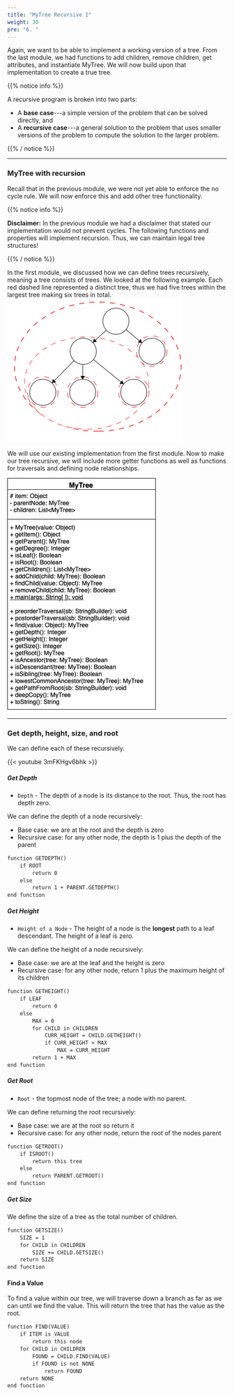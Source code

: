 ```yaml
---
title: "MyTree Recursive I"
weight: 30
pre: "6. "
---
```

Again, we want to be able to implement a working version of a tree. From the last module, we had functions to add children, remove children, get attributes, and instantiate MyTree. We will now build upon that implementation to create a true tree. 


{{% notice info %}}

A recursive program is broken into two parts:

* A **base case**---a simple version of the problem that can be solved directly, and
* A **recursive case**---a general solution to the problem that uses smaller versions of the problem to compute the solution to the larger problem.

{{% / notice %}}

---

### MyTree with recursion

Recall that in the previous module, we were not yet able to enforce the no cycle rule. We will now enforce this and add other tree functionality. 

{{% notice info %}}

**Disclaimer:** In the previous module we had a disclaimer that stated our implementation would not prevent cycles. The following functions and properties will implement recursion. Thus, we can maintain legal tree structures!

{{% / notice %}}

In the first module, we discussed how we can define trees recursively, meaning a tree consists of trees. We looked at the following example. Each red dashed line represented a distinct tree, thus we had five trees within the largest tree making six trees in total. 
![Subtrees](images/2/2Tree_SubTree.png)

We will use our existing implementation from the first module. Now to make our tree recursive, we will include more getter functions as well as functions for traversals and defining node relationships.

![UML](images/3/rec_tree_uml.png)

---

### Get depth, height, size, and root
We can define each of these recursively. 

{{< youtube 3mFKHgv6bhk  >}}

##### Get Depth

- `Depth` - The depth of a node is its distance to the root. Thus, the root has depth zero.

We can define the depth of a node recursively:
- Base case: we are at the root and the depth is zero
- Recursive case: for any other node, the depth is 1 plus the depth of the parent

```tex
function GETDEPTH()
    if ROOT
        return 0
    else 
        return 1 + PARENT.GETDEPTH()
end function
```

##### Get Height

- `Height of a Node` - The height of a node is the **longest** path to a leaf descendant. The height of a leaf is zero.

We can define the height of a node recursively:
- Base case: we are at the leaf and the height is zero
- Recursive case: for any other node, return 1 plus the maximum height of its children

```tex
function GETHEIGHT()
    if LEAF
        return 0
    else 
        MAX = 0
        for CHILD in CHILDREN
            CURR_HEIGHT = CHILD.GETHEIGHT()
            if CURR_HEIGHT > MAX
                MAX = CURR_HEIGHT
        return 1 + MAX
end function
```

##### Get Root

- `Root` - the topmost node of the tree; a node with no parent.

We can define returning the root recursively:
- Base case: we are at the root so return it
- Recursive case: for any other node, return the root of the nodes parent

```tex
function GETROOT()
    if ISROOT()
        return this tree
    else
        return PARENT.GETROOT()
end function
```

##### Get Size
We define the size of a tree as the total number of children. 

```tex
function GETSIZE()
    SIZE = 1
    for CHILD in CHILDREN
        SIZE += CHILD.GETSIZE()
    return SIZE
end function
```


#### Find a Value 
To find a value within our tree, we will traverse down a branch as far as we can until we find the value. This will return the tree that has the value as the root.

```tex
function FIND(VALUE)
	if ITEM is VALUE
		return this node
	for CHILD in CHILDREN
		FOUND = CHILD.FIND(VALUE)
		if FOUND is not NONE
			return FOUND
	return NONE
end function
```


